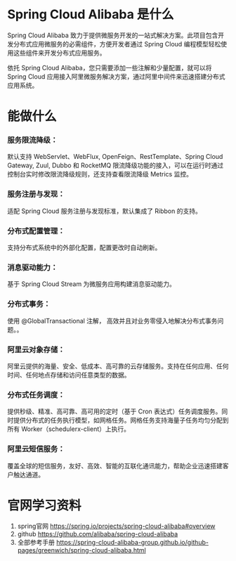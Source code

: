 # Spring Cloud Alibaba 是什么
Spring Cloud Alibaba 致力于提供微服务开发的一站式解决方案。此项目包含开发分布式应用微服务的必需组件，方便开发者通过 Spring Cloud 编程模型轻松使用这些组件来开发分布式应用服务。

依托 Spring Cloud Alibaba，您只需要添加一些注解和少量配置，就可以将 Spring Cloud 应用接入阿里微服务解决方案，通过阿里中间件来迅速搭建分布式应用系统。
# 能做什么
### 服务限流降级：
默认支持 WebServlet、WebFlux, OpenFeign、RestTemplate、Spring Cloud Gateway, Zuul, Dubbo 和 RocketMQ 限流降级功能的接入，可以在运行时通过控制台实时修改限流降级规则，还支持查看限流降级 Metrics 监控。
### 服务注册与发现：
适配 Spring Cloud 服务注册与发现标准，默认集成了 Ribbon 的支持。
### 分布式配置管理：
支持分布式系统中的外部化配置，配置更改时自动刷新。
### 消息驱动能力：
基于 Spring Cloud Stream 为微服务应用构建消息驱动能力。
### 分布式事务：
使用 @GlobalTransactional 注解， 高效并且对业务零侵入地解决分布式事务问题。。
### 阿里云对象存储：
阿里云提供的海量、安全、低成本、高可靠的云存储服务。支持在任何应用、任何时间、任何地点存储和访问任意类型的数据。
### 分布式任务调度：
提供秒级、精准、高可靠、高可用的定时（基于 Cron 表达式）任务调度服务。同时提供分布式的任务执行模型，如网格任务。网格任务支持海量子任务均匀分配到所有 Worker（schedulerx-client）上执行。
### 阿里云短信服务：
覆盖全球的短信服务，友好、高效、智能的互联化通讯能力，帮助企业迅速搭建客户触达通道。
# 官网学习资料
1. spring官网
https://spring.io/projects/spring-cloud-alibaba#overview
2. github
https://github.com/alibaba/spring-cloud-alibaba
3. 全部参考手册
https://spring-cloud-alibaba-group.github.io/github-pages/greenwich/spring-cloud-alibaba.html